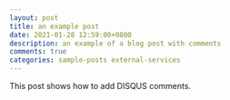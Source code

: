 ```yaml
---
layout: post
title: an example post
date: 2021-01-28 12:59:00+0800
description: an example of a blog post with comments
comments: true
categories: sample-posts external-services
---
```

This post shows how to add DISQUS comments.
